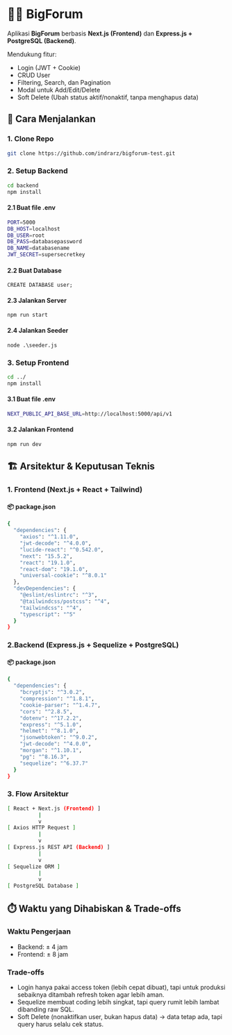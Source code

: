 # 🧑‍💻 BigForum

Aplikasi **BigForum** berbasis **Next.js (Frontend)** dan **Express.js + PostgreSQL (Backend)**. 

Mendukung fitur:

- Login (JWT + Cookie)
- CRUD User
- Filtering, Search, dan Pagination
- Modal untuk Add/Edit/Delete
- Soft Delete (Ubah status aktif/nonaktif, tanpa menghapus data)

## 🚀 Cara Menjalankan

### 1. Clone Repo
```bash
git clone https://github.com/indrarz/bigforum-test.git
```

### 2. Setup Backend
```bash
cd backend
npm install
```

#### 2.1 Buat file .env
```bash
PORT=5000
DB_HOST=localhost
DB_USER=root
DB_PASS=databasepassword
DB_NAME=databasename
JWT_SECRET=supersecretkey
```

#### 2.2 Buat Database
```
CREATE DATABASE user;
```

#### 2.3 Jalankan Server
```
npm run start
```

#### 2.4 Jalankan Seeder
```
node .\seeder.js
```

### 3. Setup Frontend
```bash
cd ../
npm install
```

#### 3.1 Buat file .env
```bash
NEXT_PUBLIC_API_BASE_URL=http://localhost:5000/api/v1
```

#### 3.2 Jalankan Frontend
```
npm run dev
```

## 🏗️ Arsitektur & Keputusan Teknis

### 1. Frontend (Next.js + React + Tailwind)

#### 📦 package.json
```bash
{
  "dependencies": {
    "axios": "^1.11.0",
    "jwt-decode": "^4.0.0",
    "lucide-react": "^0.542.0",
    "next": "15.5.2",
    "react": "19.1.0",
    "react-dom": "19.1.0",
    "universal-cookie": "^8.0.1"
  },
  "devDependencies": {
    "@eslint/eslintrc": "^3",
    "@tailwindcss/postcss": "^4",
    "tailwindcss": "^4",
    "typescript": "^5"
  }
}
```

### 2.Backend (Express.js + Sequelize + PostgreSQL)

#### 📦 package.json
```bash
{
  "dependencies": {
    "bcryptjs": "^3.0.2",
    "compression": "^1.8.1",
    "cookie-parser": "^1.4.7",
    "cors": "^2.8.5",
    "dotenv": "^17.2.2",
    "express": "^5.1.0",
    "helmet": "^8.1.0",
    "jsonwebtoken": "^9.0.2",
    "jwt-decode": "^4.0.0",
    "morgan": "^1.10.1",
    "pg": "^8.16.3",
    "sequelize": "^6.37.7"
  }
}
```

### 3. Flow Arsitektur

```bash
[ React + Next.js (Frontend) ]
          |
          v
[ Axios HTTP Request ]
          |
          v
[ Express.js REST API (Backend) ]
          |
          v
[ Sequelize ORM ]
          |
          v
[ PostgreSQL Database ]

```

## ⏱️ Waktu yang Dihabiskan & Trade-offs

### Waktu Pengerjaan
- Backend: ± 4 jam
- Frontend: ± 8 jam

### Trade-offs

- Login hanya pakai access token (lebih cepat dibuat), tapi untuk produksi sebaiknya ditambah refresh token agar lebih aman.
- Sequelize membuat coding lebih singkat, tapi query rumit lebih lambat dibanding raw SQL.
- Soft Delete (nonaktifkan user, bukan hapus data) → data tetap ada, tapi query harus selalu cek status.

